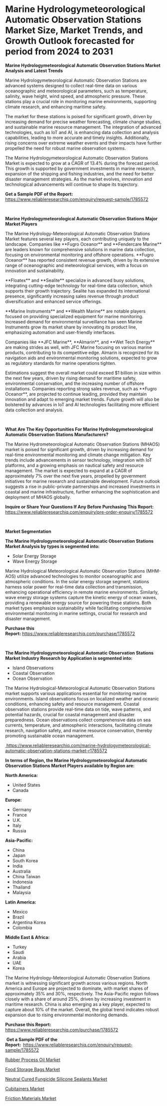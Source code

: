 <p><h1>Marine Hydrologymeteorological Automatic Observation Stations Market Size, Market Trends, and Growth Outlook forecasted for period from 2024 to 2031</h1></p><p><strong>Marine Hydrologymeteorological Automatic Observation Stations Market Analysis and Latest Trends</strong></p>
<p><p>Marine Hydrologymeteorological Automatic Observation Stations are advanced systems designed to collect real-time data on various oceanographic and meteorological parameters, such as temperature, salinity, wave height, wind speed, and atmospheric pressure. These stations play a crucial role in monitoring marine environments, supporting climate research, and enhancing maritime safety.</p><p>The market for these stations is poised for significant growth, driven by increasing demand for precise weather forecasting, climate change studies, and sustainable marine resource management. The integration of advanced technologies, such as IoT and AI, is enhancing data collection and analysis capabilities, leading to more accurate and timely insights. Additionally, rising concerns over extreme weather events and their impacts have further propelled the need for robust marine observation systems.</p><p>The Marine Hydrologymeteorological Automatic Observation Stations Market is expected to grow at a CAGR of 13.4% during the forecast period. This growth is supported by government investments in marine research, expansion of the shipping and fishing industries, and the need for better disaster management strategies. As the market evolves, innovation and technological advancements will continue to shape its trajectory.</p></p>
<p><strong>Get a Sample PDF of the Report:&nbsp;</strong> <a href="https://www.reliableresearchiq.com/enquiry/request-sample/1785572?utm_campaign=1470&utm_medium=2&utm_source=Github&utm_content=ia&utm_term=08102024&utm_id=marine-hydrologymeteorological-automatic-observation-stations">https://www.reliableresearchiq.com/enquiry/request-sample/1785572</a></p>
<p>&nbsp;</p>
<p><strong>Marine Hydrologymeteorological Automatic Observation Stations Major Market Players</strong></p>
<p><p>The Marine Hydrology-Meteorological Automatic Observation Stations Market features several key players, each contributing uniquely to the landscape. Companies like **Fugro Oceanor** and **Fendercare Marine** are leaders known for comprehensive solutions in marine data collection, focusing on environmental monitoring and offshore operations. **Fugro Oceanor** has reported consistent revenue growth, driven by its extensive range of oceanographic and meteorological services, with a focus on innovation and sustainability.</p><p>**Floatex** and **Sealite** specialize in advanced buoy solutions, integrating cutting-edge technology for real-time data collection, which supports their growth trajectory. Sealite has expanded its international presence, significantly increasing sales revenue through product diversification and enhanced service offerings.</p><p>**Marine Instruments** and **Wealth Marine** are notable players focused on providing specialized equipment for marine monitoring. Increased demand for environmental surveillance has seen Marine Instruments grow its market share by innovating its product line, emphasizing automation and user-friendly interfaces.</p><p>Companies like **JFC Marine**, **Almarin**, and **Wet Tech Energy** are making strides as well, with JFC Marine focusing on various marine products, contributing to its competitive edge. Almarin is recognized for its navigation aids and environmental monitoring solutions, expected to grow as regulatory standards for marine operations tighten.</p><p>Estimations suggest the overall market could exceed $1 billion in size within the next few years, driven by rising demand for maritime safety, environmental conservation, and the increasing number of offshore installations. Companies reporting strong sales revenue, such as **Fugro Oceanor**, are projected to continue leading, provided they maintain innovation and adapt to emerging market trends. Future growth will also be bolstered by advances in IoT and AI technologies facilitating more efficient data collection and analysis.</p></p>
<p>&nbsp;</p>
<p><strong>What Are The Key Opportunities For Marine Hydrologymeteorological Automatic Observation Stations Manufacturers?</strong></p>
<p><p>The Marine Hydrometeorological Automatic Observation Stations (MHAOS) market is poised for significant growth, driven by increasing demand for real-time environmental monitoring and climate change mitigation. Key trends include advancements in sensor technology, integration with IoT platforms, and a growing emphasis on nautical safety and resource management. The market is expected to expand at a CAGR of approximately 7% over the next five years, propelled by government initiatives for marine research and sustainable development. Future outlook suggests a rise in public-private partnerships and increased investments in coastal and marine infrastructure, further enhancing the sophistication and deployment of MHAOS globally.</p></p>
<p><strong>Inquire or Share Your Questions If Any Before Purchasing This Report:</strong> <a href="https://www.reliableresearchiq.com/enquiry/pre-order-enquiry/1785572?utm_campaign=1470&utm_medium=2&utm_source=Github&utm_content=ia&utm_term=08102024&utm_id=marine-hydrologymeteorological-automatic-observation-stations">https://www.reliableresearchiq.com/enquiry/pre-order-enquiry/1785572</a></p>
<p>&nbsp;</p>
<p><strong>Market Segmentation</strong></p>
<p><strong>The Marine Hydrologymeteorological Automatic Observation Stations Market Analysis by types is segmented into:</strong></p>
<p><ul><li>Solar Energy Storage</li><li>Wave Energy Storage</li></ul></p>
<p><p>Marine Hydrological Meteorological Automatic Observation Stations (MHM-AOS) utilize advanced technologies to monitor oceanographic and atmospheric conditions. In the solar energy storage segment, stations harness solar power for real-time data collection and transmission, enhancing operational efficiency in remote marine environments. Similarly, wave energy storage systems capture the kinetic energy of ocean waves, providing a renewable energy source for powering these stations. Both market types emphasize sustainability while facilitating comprehensive environmental monitoring in marine settings, crucial for research and disaster management.</p></p>
<p><strong>Purchase this Report:&nbsp;</strong><a href="https://www.reliableresearchiq.com/purchase/1785572?utm_campaign=1470&utm_medium=2&utm_source=Github&utm_content=ia&utm_term=08102024&utm_id=marine-hydrologymeteorological-automatic-observation-stations">https://www.reliableresearchiq.com/purchase/1785572</a></p>
<p>&nbsp;</p>
<p><strong>The Marine Hydrologymeteorological Automatic Observation Stations Market Industry Research by Application is segmented into:</strong></p>
<p><ul><li>Island Observations</li><li>Coastal Observation</li><li>Ocean Observation</li></ul></p>
<p><p>The Marine Hydrological-Meteorological Automatic Observation Stations market supports various applications essential for monitoring marine environments. Island observations focus on localized weather and oceanic conditions, enhancing safety and resource management. Coastal observation stations provide real-time data on tide, wave patterns, and potential hazards, crucial for coastal management and disaster preparedness. Ocean observations collect comprehensive data on sea currents, temperature, and atmospheric interactions, facilitating climate research, navigation safety, and marine resource conservation, thereby promoting sustainable ocean management.</p></p>
<p><a href="https://www.reliableresearchiq.com/marine-hydrologymeteorological-automatic-observation-stations-market-r1785572?utm_campaign=1470&utm_medium=2&utm_source=Github&utm_content=ia&utm_term=08102024&utm_id=marine-hydrologymeteorological-automatic-observation-stations">&nbsp;https://www.reliableresearchiq.com/marine-hydrologymeteorological-automatic-observation-stations-market-r1785572</a></p>
<p><strong>In terms of Region, the Marine Hydrologymeteorological Automatic Observation Stations Market Players available by Region are:</strong></p>
<p>
    <p> <strong> North America: </strong>
        <ul>
            <li>United States</li>
            <li>Canada</li>
        </ul>
        </p> 
    <p> <strong> Europe: </strong>
        <ul>
            <li>Germany</li>
            <li>France</li>
            <li>U.K.</li>
            <li>Italy</li>
            <li>Russia</li>
        </ul>
        </p> 
    <p> <strong> Asia-Pacific: </strong>
        <ul>
            <li>China</li>
            <li>Japan</li>
            <li>South Korea</li>
            <li>India</li>
            <li>Australia</li>
            <li>China Taiwan</li>
            <li>Indonesia</li>
            <li>Thailand</li>
            <li>Malaysia</li>
        </ul>
        </p> 
    <p> <strong> Latin America: </strong>
        <ul>
            <li>Mexico</li>
            <li>Brazil</li>
            <li>Argentina Korea</li>
            <li>Colombia</li>
        </ul>
        </p> 
    <p> <strong> Middle East & Africa: </strong>
        <ul>
            <li>Turkey</li>
            <li>Saudi</li>
            <li>Arabia</li>
            <li>UAE</li>
            <li>Korea</li>
        </ul>
    </p>
    </p>
<p><p>The Marine Hydrology-Meteorological Automatic Observation Stations market is witnessing significant growth across various regions. North America and Europe are projected to dominate, with market shares of approximately 35% and 30%, respectively. The Asia-Pacific region follows closely with a share of around 25%, driven by increasing investment in maritime research. China is also emerging as a key player, expected to capture about 10% of the market. Overall, the global trend indicates robust expansion due to rising environmental monitoring demands.</p></p>
<p><strong>Purchase this Report: </strong><a href="https://www.reliableresearchiq.com/purchase/1785572?utm_campaign=1470&utm_medium=2&utm_source=Github&utm_content=ia&utm_term=08102024&utm_id=marine-hydrologymeteorological-automatic-observation-stations">https://www.reliableresearchiq.com/purchase/1785572</a></p>
<p>&nbsp;<strong>Get a Sample PDF of the Report:&nbsp;&nbsp;</strong><a href="https://www.reliableresearchiq.com/enquiry/request-sample/1785572?utm_campaign=1470&utm_medium=2&utm_source=Github&utm_content=ia&utm_term=08102024&utm_id=marine-hydrologymeteorological-automatic-observation-stations">https://www.reliableresearchiq.com/enquiry/request-sample/1785572</a></p>
<p><strong></strong></p>
<p><p><a href="https://www.linkedin.com/pulse/disruption-innovation-rubber-process-oil-industry-market-analysis-sdree?utm_campaign=1470&utm_medium=2&utm_source=Github&utm_content=ia&utm_term=08102024&utm_id=marine-hydrologymeteorological-automatic-observation-stations">Rubber Process Oil Market</a></p><p><a href="https://www.linkedin.com/pulse/food-storage-bags-market-shifts-strategic-analysis-2024-2031-xfxje?utm_campaign=1470&utm_medium=2&utm_source=Github&utm_content=ia&utm_term=08102024&utm_id=marine-hydrologymeteorological-automatic-observation-stations">Food Storage Bags Market</a></p><p><a href="https://github.com/wwwkeltoum/Market-Research-Report-List-5/blob/main/neutral-cured-fungicide-silicone-sealants-market.md?utm_campaign=1470&utm_medium=2&utm_source=Github&utm_content=ia&utm_term=08102024&utm_id=marine-hydrologymeteorological-automatic-observation-stations">Neutral Cured Fungicide Silicone Sealants Market</a></p><p><a href="https://www.linkedin.com/pulse/cubitainers-market-growth-segmentation-regional-analysis--f27wf?utm_campaign=1470&utm_medium=2&utm_source=Github&utm_content=ia&utm_term=08102024&utm_id=marine-hydrologymeteorological-automatic-observation-stations">Cubitainers Market</a></p><p><a href="https://www.linkedin.com/pulse/global-friction-materials-market-trends-insights-growth-opportunities-euzze?utm_campaign=1470&utm_medium=2&utm_source=Github&utm_content=ia&utm_term=08102024&utm_id=marine-hydrologymeteorological-automatic-observation-stations">Friction Materials Market</a></p></p>